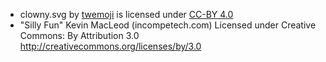 - clowny.svg by [twemoji](https://github.com/twitter/twemoji) is licensed under [CC-BY 4.0](https://creativecommons.org/licenses/by/4.0/)
- "Silly Fun" Kevin MacLeod (incompetech.com) Licensed under Creative Commons: By Attribution 3.0 http://creativecommons.org/licenses/by/3.0
